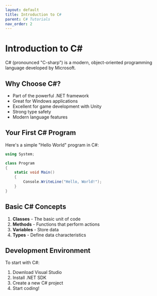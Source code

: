 ```yaml
---
layout: default
title: Introduction to C#
parent: C# Tutorials
nav_order: 2
---
```


# Introduction to C#

C# (pronounced "C-sharp") is a modern, object-oriented programming language developed by Microsoft.

## Why Choose C#?

- Part of the powerful .NET framework
- Great for Windows applications
- Excellent for game development with Unity
- Strong type safety
- Modern language features

## Your First C# Program

Here's a simple "Hello World" program in C#:

```csharp
using System;

class Program
{
    static void Main()
    {
        Console.WriteLine("Hello, World!");
    }
}
```

## Basic C# Concepts

1. **Classes** - The basic unit of code
2. **Methods** - Functions that perform actions
3. **Variables** - Store data
4. **Types** - Define data characteristics

## Development Environment

To start with C#:
1. Download Visual Studio
2. Install .NET SDK
3. Create a new C# project
4. Start coding!
